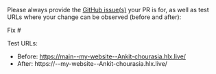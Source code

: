 Please always provide the [GitHub issue(s)](../issues) your PR is for, as well as test URLs where your change can be observed (before and after):

Fix #<gh-issue-id>

Test URLs:
- Before: https://main--my-website--Ankit-chourasia.hlx.live/
- After: https://<branch>--my-website--Ankit-chourasia.hlx.live/
